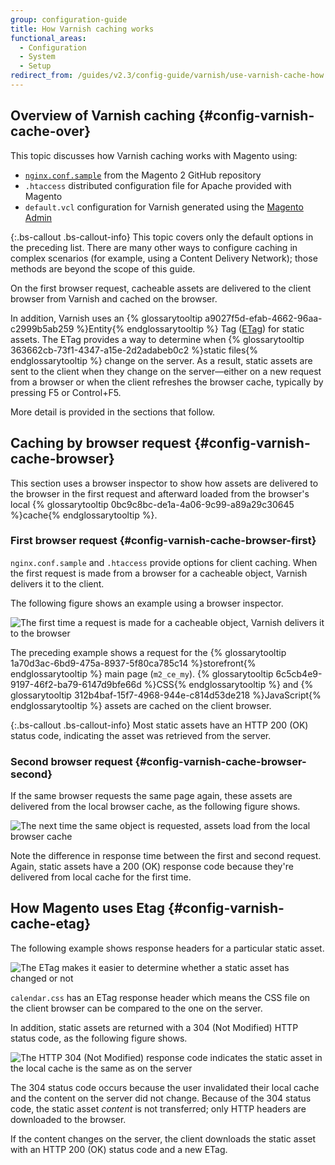 ```yaml
---
group: configuration-guide
title: How Varnish caching works
functional_areas:
  - Configuration
  - System
  - Setup
redirect_from: /guides/v2.3/config-guide/varnish/use-varnish-cache-how.html
---
```


## Overview of Varnish caching {#config-varnish-cache-over}

This topic discusses how Varnish caching works with Magento using:

* [`nginx.conf.sample`]({{site.mage2000url}}nginx.conf.sample) from the Magento 2 GitHub repository
* `.htaccess` distributed configuration file for Apache provided with Magento
* `default.vcl` configuration for Varnish generated using the [Magento Admin]({{page.baseurl}}/configure/caching/varnish/use-varnish.html)

{:.bs-callout .bs-callout-info}
This topic covers only the default options in the preceding list. There are many other ways to configure caching in complex scenarios (for example, using a Content Delivery Network); those methods are beyond the scope of this guide.

On the first browser request, cacheable assets are delivered to the client browser from Varnish and cached on the browser.  

In addition, Varnish uses an {% glossarytooltip a9027f5d-efab-4662-96aa-c2999b5ab259 %}Entity{% endglossarytooltip %} Tag ([ETag](https://en.wikipedia.org/wiki/HTTP_ETag)) for static assets. The ETag provides a way to determine when {% glossarytooltip 363662cb-73f1-4347-a15e-2d2adabeb0c2 %}static files{% endglossarytooltip %} change on the server. As a result, static assets are sent to the client when they change on the server—either on a new request from a browser or when the client refreshes the browser cache, typically by pressing F5 or Control+F5.

More detail is provided in the sections that follow.

## Caching by browser request {#config-varnish-cache-browser}

This section uses a browser inspector to show how assets are delivered to the browser in the first request and afterward loaded from the browser's local {% glossarytooltip 0bc9c8bc-de1a-4a06-9c99-a89a29c30645 %}cache{% endglossarytooltip %}.

### First browser request {#config-varnish-cache-browser-first}

`nginx.conf.sample` and `.htaccess` provide options for client caching. When the first request is made from a browser for a cacheable object, Varnish delivers it to the client.

The following figure shows an example using a browser inspector.

![The first time a request is made for a cacheable object, Varnish delivers it to the browser]({{site.baseurl}}/static/images/varnish_apache_first_visit.png)

The preceding example shows a request for the {% glossarytooltip 1a70d3ac-6bd9-475a-8937-5f80ca785c14 %}storefront{% endglossarytooltip %} main page (`m2_ce_my`). {% glossarytooltip 6c5cb4e9-9197-46f2-ba79-6147d9bfe66d %}CSS{% endglossarytooltip %} and {% glossarytooltip 312b4baf-15f7-4968-944e-c814d53de218 %}JavaScript{% endglossarytooltip %} assets are cached on the client browser.

{:.bs-callout .bs-callout-info}
Most static assets have an HTTP 200 (OK) status code, indicating the asset was retrieved from the server.

### Second browser request {#config-varnish-cache-browser-second}

If the same browser requests the same page again, these assets are delivered from the local browser cache, as the following figure shows.

![The next time the same object is requested, assets load from the local browser cache]({{site.baseurl}}/static/images/varnish_apache_second_visit.png)

Note the difference in response time between the first and second request. Again, static assets have a 200 (OK) response code because they're delivered from local cache for the first time.

## How Magento uses Etag {#config-varnish-cache-etag}

The following example shows response headers for a particular static asset.

![The ETag makes it easier to determine whether a static asset has changed or not]({{site.baseurl}}/static/images/varnish_etag.png)

`calendar.css` has an ETag response header which means the CSS file on the client browser can be compared to the one on the server.

In addition, static assets are returned with a 304 (Not Modified) HTTP status code, as the following figure shows.

![The HTTP 304 (Not Modified) response code indicates the static asset in the local cache is the same as on the server]({{site.baseurl}}/static/images/varnish_304.png)

The 304 status code occurs because the user invalidated their local cache and the content on the server did not change. Because of the 304 status code, the static asset _content_ is not transferred; only HTTP headers are downloaded to the browser.

If the content changes on the server, the client downloads the static asset with an HTTP 200 (OK) status code and a new ETag.

